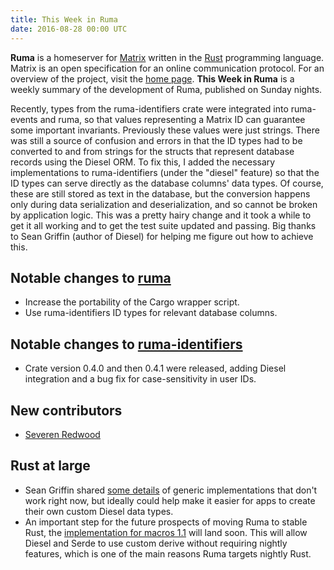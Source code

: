 ```yaml
---
title: This Week in Ruma
date: 2016-08-28 00:00 UTC
---
```


**Ruma** is a homeserver for [Matrix](https://matrix.org) written in the [Rust](https://www.rust-lang.org/) programming language.
Matrix is an open specification for an online communication protocol.
For an overview of the project, visit the [home page](/).
**This Week in Ruma** is a weekly summary of the development of Ruma, published on Sunday nights.

Recently, types from the ruma-identifiers crate were integrated into ruma-events and ruma, so that values representing a Matrix ID can guarantee some important invariants.
Previously these values were just strings.
There was still a source of confusion and errors in that the ID types had to be converted to and from strings for the structs that represent database records using the Diesel ORM.
To fix this, I added the necessary implementations to ruma-identifiers (under the "diesel" feature) so that the ID types can serve directly as the database columns' data types.
Of course, these are still stored as text in the database, but the conversion happens only during data serialization and deserialization, and so cannot be broken by application logic.
This was a pretty hairy change and it took a while to get it all working and to get the test suite updated and passing.
Big thanks to Sean Griffin (author of Diesel) for helping me figure out how to achieve this.

## Notable changes to [ruma](https://github.com/ruma/ruma)

* Increase the portability of the Cargo wrapper script.
* Use ruma-identifiers ID types for relevant database columns.

## Notable changes to [ruma-identifiers](https://github.com/ruma/ruma-identifiers)

* Crate version 0.4.0 and then 0.4.1 were released, adding Diesel integration and a bug fix for case-sensitivity in user IDs.

## New contributors

* [Severen Redwood](https://github.com/SShrike)

## Rust at large

* Sean Griffin shared [some details](https://gist.github.com/sgrif/92809819185a4077e919aaf0a607c6ef) of generic implementations that don't work right now, but ideally could help make it easier for apps to create their own custom Diesel data types.
* An important step for the future prospects of moving Ruma to stable Rust, the [implementation for macros 1.1](https://github.com/rust-lang/rust/pull/35957) will land soon.
  This will allow Diesel and Serde to use custom derive without requiring nightly features, which is one of the main reasons Ruma targets nightly Rust.
